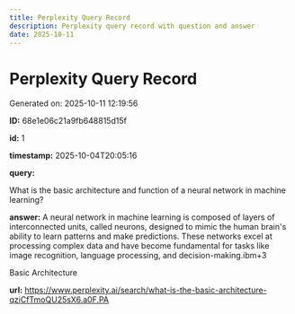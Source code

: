 ```yaml
---
title: Perplexity Query Record
description: Perplexity query record with question and answer
date: 2025-10-11
---
```


# Perplexity Query Record

Generated on: 2025-10-11 12:19:56

**ID:** 68e1e06c21a9fb648815d15f

**id:** 1

**timestamp:** 2025-10-04T20:05:16

**query:**

What is the basic architecture and function of a neural network in machine learning?

**answer:** A neural network in machine learning is composed of layers of interconnected units, called neurons, designed to mimic the human brain's ability to learn patterns and make predictions. These networks excel at processing complex data and have become fundamental for tasks like image recognition, language processing, and decision-making.ibm+3

Basic Architecture

**url:** https://www.perplexity.ai/search/what-is-the-basic-architecture-qziCfTmoQU25sX6.a0F.PA

